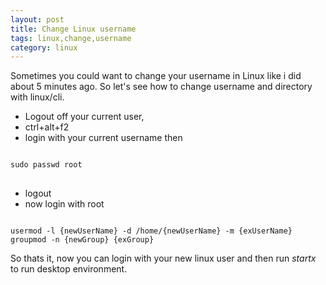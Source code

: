 ```yaml
---
layout: post
title: Change Linux username
tags: linux,change,username
category: linux
---
```



Sometimes you could want to change your username in Linux like i did about 5 minutes ago. 
So let's see how to change username and directory with linux/cli.
* Logout off your current user,
* ctrl+alt+f2
* login with your current username
then
<pre>
<code>
sudo passwd root
</code>
</pre>

* logout
* now login with root
<pre>
<code>
usermod -l {newUserName} -d /home/{newUserName} -m {exUserName}
groupmod -n {newGroup} {exGroup}
</code></pre>


So thats it, now you can login with your new linux user and then run *startx* to run desktop environment.
